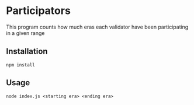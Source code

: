 # Participators

This program counts how much eras each validator have been participating in a given range

## Installation

    npm install

## Usage

    node index.js <starting era> <ending era>
